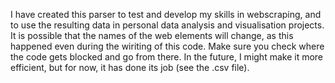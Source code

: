 I have created this parser to test and develop my skills in webscraping, and to use the resulting data in personal data analysis and visualisation projects.
It is possible that the names of the web elements will change, as this happened even during the wiriting of this code. Make sure you check where the code gets blocked and go from there. In the future, I might make it more efficient, but for now, it has done its job (see the .csv file).
